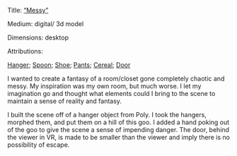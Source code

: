 Title: [“Messy”](https://sketchfab.com/3d-models/messy-d9321b46396f49c4913495f1fdeabba6)

Medium: digital/ 3d model

Dimensions: desktop


Attributions:

[Hanger](https://poly.google.com/view/cWzIGar8RJL);
[Spoon](https://poly.google.com/view/9_F2bQrTAmM);
[Shoe](https://poly.google.com/view/9qG_dsvmW_h);
[Pants](https://poly.google.com/view/azWdamCHUWQ);
[Cereal](https://poly.google.com/view/4jJs0oMp8C1);
[Door](https://poly.google.com/view/dRvd7q2nO-6)



I wanted to create a fantasy of a room/closet gone completely chaotic and messy. My inspiration was my own room, but much worse. I let my imagination go and thought what elements could I bring to the scene to maintain a sense of reality and fantasy.


I built the scene off of a hanger object from Poly. I took the hangers, morphed them, and put them on a hill of this goo. I added a hand poking out of the goo to give the scene a sense of impending danger. The door, behind the viewer in VR, is made to be smaller than the viewer and imply there is no possibility of escape.
